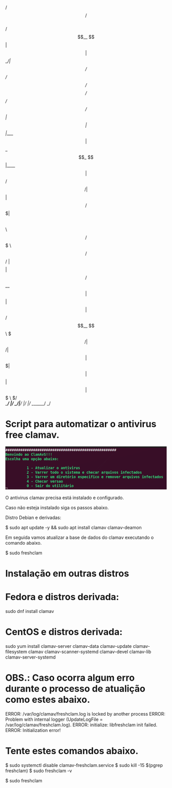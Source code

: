 

  /$$$$$$  /$$                                             
 /$$__  $$| $$                                             
| $$  \__/| $$  /$$$$$$  /$$$$$$/$$$$   /$$$$$$  /$$    /$$
| $$      | $$ |____  $$| $$_  $$_  $$ |____  $$|  $$  /$$/
| $$      | $$  /$$$$$$$| $$ \ $$ \ $$  /$$$$$$$ \  $$/$$/ 
| $$    $$| $$ /$$__  $$| $$ | $$ | $$ /$$__  $$  \  $$$/  
|  $$$$$$/| $$|  $$$$$$$| $$ | $$ | $$|  $$$$$$$   \  $/   
 \______/ |__/ \_______/|__/ |__/ |__/ \_______/    \_/    
                                                           
                                                           
  
# Script para automatizar o antivirus free clamav.

![](menu.png)

O antivirus clamav precisa está instalado e configurado.

Caso não esteja instalado siga os passos abaixo.

Distro Debian e derivadas:

$ sudo apt update -y && sudo apt install clamav clamav-deamon

Em seguida vamos atualizar a base de dados do clamav executando o comando abaixo.

$ sudo freshclam

# Instalação em outras distros

# Fedora e distros derivada:

sudo dnf install clamav

# CentOS e distros derivada:

sudo yum install clamav-server clamav-data clamav-update clamav-filesystem clamav clamav-scanner-systemd clamav-devel clamav-lib clamav-server-systemd

# OBS.: Caso ocorra algum erro durante o processo de atualição como estes abaixo.

ERROR: /var/log/clamav/freshclam.log is locked by another process
ERROR: Problem with internal logger (UpdateLogFile = /var/log/clamav/freshclam.log).
ERROR: initialize: libfreshclam init failed.
ERROR: Initialization error!

# Tente estes comandos abaixo.

$ sudo systemctl disable clamav-freshclam.service
$ sudo kill -15 $(pgrep freshclam)
$ sudo freshclam -v

$ sudo freshclam

